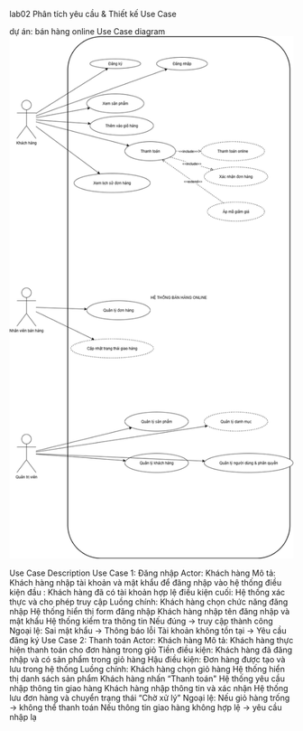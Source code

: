  lab02
Phân tích yêu cầu &amp; Thiết kế Use Case

dự án: bán hàng online
Use Case diagram 
![Use Case Diagram](https://github.com/n23dcpt013-wq/lab02/blob/main/UseCase_OnlineShop.drawio.png)

Use Case Description
Use Case 1: Đăng nhập
Actor: Khách hàng
Mô tả: Khách hàng nhập tài khoản và mật khẩu để đăng nhập vào hệ thống
điều kiện đầu : Khách hàng đã có tài khoản hợp lệ
điều kiện cuối: Hệ thống xác thực và cho phép truy cập
Luồng chính:
Khách hàng chọn chức năng đăng nhập
Hệ thống hiển thị form đăng nhập
Khách hàng nhập tên đăng nhập và mật khẩu
Hệ thống kiểm tra thông tin
Nếu đúng → truy cập thành công
Ngoại lệ:
Sai mật khẩu → Thông báo lỗi
Tài khoản không tồn tại → Yêu cầu đăng ký
Use Case 2: Thanh toán
Actor: Khách hàng
Mô tả: Khách hàng thực hiện thanh toán cho đơn hàng trong giỏ
Tiền điều kiện: Khách hàng đã đăng nhập và có sản phẩm trong giỏ hàng
Hậu điều kiện: Đơn hàng được tạo và lưu trong hệ thống
Luồng chính:
Khách hàng chọn giỏ hàng
Hệ thống hiển thị danh sách sản phẩm
Khách hàng nhấn “Thanh toán"
Hệ thống yêu cầu nhập thông tin giao hàng
Khách hàng nhập thông tin và xác nhận
Hệ thống lưu đơn hàng và chuyển trạng thái “Chờ xử lý”
Ngoại lệ:
Nếu giỏ hàng trống → không thể thanh toán
Nếu thông tin giao hàng không hợp lệ → yêu cầu nhập lạ
